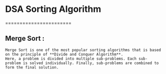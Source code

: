 # DSA Sorting Algorithm
=======================

## Merge Sort :

    Merge Sort is one of the most popular sorting algorithms that is based on the principle of **Divide and Conquer Algorithm**.
    Here, a problem is divided into multiple sub-problems. Each sub-problem is solved individually. Finally, sub-problems are combined to form the final solution.
